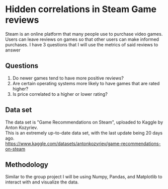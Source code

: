 # Hidden correlations in Steam Game reviews
 Steam is an online platform that many people use to purchase video games. 
 Users can leave reviews on games so that other users can make informed purchases.
 I have 3 questions that I will use the metrics of said reviews to answer

## Questions
1) Do newer games tend to have more positive reviews?
2) Are certain operating systems more likely to have games that are rated higher?
3) Is price correlated to a higher or lower rating?

## Data set
The data set is "Game Recommendations on Steam", uploaded to Kaggle by Anton Kozyriev.<br> 
This is an extremely up-to-date data set, with the last update being 20 days ago. <br>
https://www.kaggle.com/datasets/antonkozyriev/game-recommendations-on-steam

## Methodology
Similar to the group project I will be using Numpy, Pandas, and Matplotlib to interact with and visualize the data.
